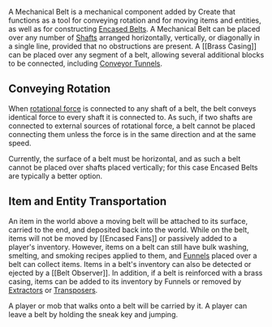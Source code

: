 A Mechanical Belt is a mechanical component added by Create that functions as a tool for conveying rotation and for moving items and entities, as well as for constructing [Encased Belts](Encased-Belt). A Mechanical Belt can be placed over any number of [Shafts](Shaft) arranged horizontally, vertically, or diagonally in a single line, provided that no obstructions are present. A [[Brass Casing]] can be placed over any segment of a belt, allowing several additional blocks to be connected, including [Conveyor Tunnels](Conveyor-Tunnel).

## Conveying Rotation

When [rotational force](The-Basics-of-Rotation-in-Create) is connected to any shaft of a belt, the belt conveys identical force to every shaft it is connected to. As such, if two shafts are connected to external sources of rotational force, a belt cannot be placed connecting them unless the force is in the same direction and at the same speed.

Currently, the surface of a belt must be horizontal, and as such a belt cannot be placed over shafts placed vertically; for this case Encased Belts are typically a better option.

## Item and Entity Transportation

An item in the world above a moving belt will be attached to its surface, carried to the end, and deposited back into the world. While on the belt, items will not be moved by [[Encased Fans]] or passively added to a player's inventory. However, items on a belt can still have bulk washing, smelting, and smoking recipes applied to them, and [Funnels](Funnel) placed over a belt can collect items. Items in a belt's inventory can also be detected or ejected by a [[Belt Observer]]. In addition, if a belt is reinforced with a brass casing, items can be added to its inventory by Funnels or removed by [Extractors](Extractor) or [Transposers](Transposer).

A player or mob that walks onto a belt will be carried by it. A player can leave a belt by holding the sneak key and jumping.
